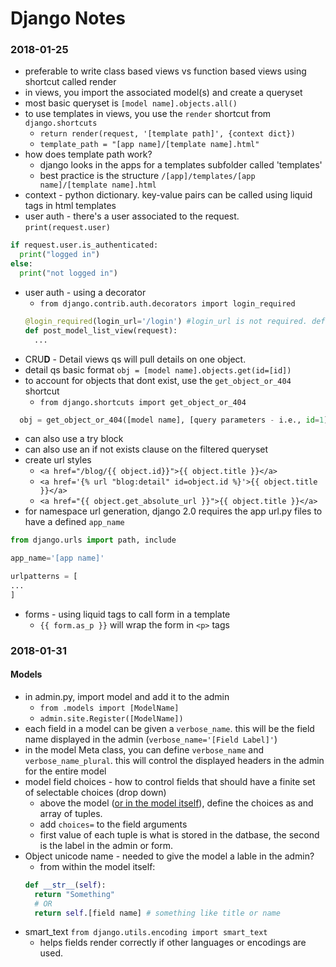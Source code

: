 # Django Notes

### 2018-01-25
- preferable to write class based views vs function based views using shortcut called render
- in views, you import the associated model(s) and create a queryset
- most basic queryset is `[model name].objects.all()`
- to use templates in views, you use the `render` shortcut from `django.shortcuts`
  - `return render(request, '[template path]', {context dict})`
  - `template_path = "[app name]/[template name].html"`
- how does template path work?
  - django looks in the apps for a templates subfolder called 'templates'
  -  best practice is the structure `/[app]/templates/[app name]/[template name].html`
- context - python dictionary. key-value pairs can be called using liquid tags in html templates
- user auth - there's a user associated to the request. `print(request.user)`
```python
if request.user.is_authenticated:
  print("logged in")
else:
  print("not logged in")
```
- user auth - using a decorator
  - `from django.contrib.auth.decorators import login_required`
  ```python
  @login_required(login_url='/login') #login_url is not required. default is /account/login
  def post_model_list_view(request):
    ...
  ```
- CRU**D** - Detail views qs will pull details on one object.
- detail qs basic format `obj = [model name].objects.get(id=[id])`
- to account for objects that dont exist, use the `get_object_or_404` shortcut
  - `from django.shortcuts import get_object_or_404`
```python
  obj = get_object_or_404([model name], [query parameters - i.e., id=1])    
```
  - can also use a try block
  - can also use an if not exists clause on the filtered queryset
- create url styles
  - `<a href="/blog/{{ object.id}}">{{ object.title }}</a>`
  - `<a href='{% url "blog:detail" id=object.id %}'>{{ object.title }}</a>`
  - `<a href="{{ object.get_absolute_url }}">{{ object.title }}</a>`
- for namespace url generation, django 2.0 requires the app url.py files to have a defined `app_name`
```python
from django.urls import path, include

app_name='[app name]'

urlpatterns = [
...
]
```
- forms - using liquid tags to call form in a template 
  - `{{ form.as_p }}` will wrap the form in `<p>` tags


### 2018-01-31
#### Models
- in admin.py, import model and add it to the admin  
  - `from .models import [ModelName]`
  - `admin.site.Register([ModelName])`
- each field in a model can be given a `verbose_name`. this will be the field name displayed in the admin (`verbose_name='[Field Label]'`)
- in the model Meta class, you can define `verbose_name` and `verbose_name_plural`. this will control the displayed headers in the admin for the entire model
- model field choices - how to control fields that should have a finite set of selectable choices (drop down)
  - above the model ([or in the model itself](https://docs.djangoproject.com/en/2.0/ref/models/fields/#choices)), define the choices as and array of tuples.
  - add `choices=` to the field arguments 
  - first value of each tuple is what is stored in the datbase, the second is the label in the admin or form.
- Object unicode name - needed to give the model a lable in the admin?
  - from within the model itself:
  ```python
  def __str__(self):
    return "Something"
    # OR
    return self.[field name] # something like title or name
  ```
- smart_text `from django.utils.encoding import smart_text`
  - helps fields render correctly if other languages or encodings are used.
